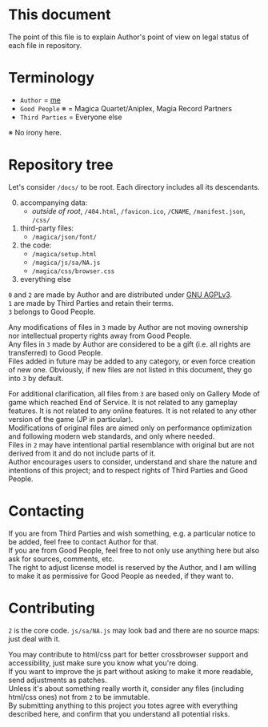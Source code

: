 # This document
The point of this file is to explain Author's point of view on legal status of each file in repository.

# Terminology
- `Author` = [me](https://github.com/LiviaMedeiros)
- `Good People` ※ = Magica Quartet/Aniplex, Magia Record Partners
- `Third Parties` = Everyone else

※ No irony here.

# Repository tree
Let's consider `/docs/` to be root. Each directory includes all its descendants.

0. accompanying data:
    - *outside of root*, `/404.html`, `/favicon.ico`, `/CNAME`, `/manifest.json`, `/css/`
1. third-party files:
    - `/magica/json/font/`
2. the code:
    - `/magica/setup.html`
    - `/magica/js/sa/NA.js`
    - `/magica/css/browser.css`
3. everything else

`0` and `2` are made by Author and are distributed under [GNU AGPLv3](LICENSE).<br>
`1` are made by Third Parties and retain their terms.<br>
`3` belongs to Good People.

Any modifications of files in `3` made by Author are not moving ownership nor intellectual property rights away from Good People.<br>
Any files in `3` made by Author are considered to be a gift (i.e. all rights are transferred) to Good People.<br>
Files added in future may be added to any category, or even force creation of new one. Obviously, if new files are not listed in this document, they go into `3` by default.

For additional clarification, all files from `3` are based only on Gallery Mode of game which reached End of Service. It is not related to any gameplay features. It is not related to any online features. It is not related to any other version of the game (JP in particular).<br>
Modifications of original files are aimed only on performance optimization and following modern web standards, and only where needed.<br>
Files in `2` may have intentional partial resemblance with original but are not derived from it and do not include parts of it.<br>
Author encourages users to consider, understand and share the nature and intentions of this project; and to respect rights of Third Parties and Good People.

# Contacting
If you are from Third Parties and wish something, e.g. a particular notice to be added, feel free to contact Author for that.<br>
If you are from Good People, feel free to not only use anything here but also ask for sources, comments, etc.<br>
The right to adjust license model is reserved by the Author, and I am willing to make it as permissive for Good People as needed, if they want to.

# Contributing
`2` is the core code. `js/sa/NA.js` may look bad and there are no source maps: just deal with it.

You may contribute to html/css part for better crossbrowser support and accessibility, just make sure you know what you're doing.<br>
If you want to improve the js part without asking to make it more readable, send adjustments as patches.<br>
Unless it's about something really worth it, consider any files (including html/css ones) not from `2` to be immutable.<br>
By submitting anything to this project you totes agree with everything described here, and confirm that you understand all potential risks.

